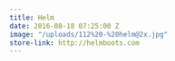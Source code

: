 ```yaml
---
title: Helm
date: 2016-08-18 07:25:00 Z
image: "/uploads/112%20-%20helm@2x.jpg"
store-link: http://helmboots.com
---
```


